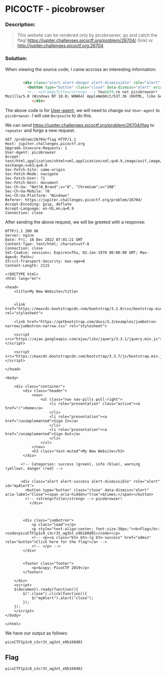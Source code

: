 
# PICOCTF - picobrowser



### Description:
> This website can be rendered only by picobrowser, go and catch the flag! https://jupiter.challenges.picoctf.org/problem/26704/ (link) or http://jupiter.challenges.picoctf.org:26704


### Solution:
When viewing the source code, I came accross an interesting information:

``` html

        <div class="alert alert-danger alert-dismissible" role="alert" id="myAlert">
          <button type="button" class="close" data-dismiss="alert" aria-label="Close"><span aria-hidden="true">&times;</span></button>
          <!-- <strong>Title</strong> --> You&#39;re not picobrowser!
Mozilla/5.0 (Windows NT 10.0; WOW64) AppleWebKit/537.36 (KHTML, like Gecko) Chrome/107.0.0.0 Safari/537.36
            </div>
```
The above code is for [User-agent](https://developer.mozilla.org/en-US/docs/Web/HTTP/Headers/User-Agent), we will need to change our `User-agent` to `picobrowser`. I will use `Burpsuite` to do this. 

We can send https://jupiter.challenges.picoctf.org/problem/26704/flag to `repeater` and forge a new request.

```
GET /problem/26704/flag HTTP/1.1
Host: jupiter.challenges.picoctf.org
Upgrade-Insecure-Requests: 1
User-Agent: picobrowser
Accept: text/html,application/xhtml+xml,application/xml;q=0.9,image/avif,image/webp,image/apng,*/*;q=0.8,application/signed-exchange;v=b3;q=0.9
Sec-Fetch-Site: same-origin
Sec-Fetch-Mode: navigate
Sec-Fetch-User: ?1
Sec-Fetch-Dest: document
Sec-Ch-Ua: "Not?A_Brand";v="8", "Chromium";v="108"
Sec-Ch-Ua-Mobile: ?0
Sec-Ch-Ua-Platform: "Windows"
Referer: https://jupiter.challenges.picoctf.org/problem/26704/
Accept-Encoding: gzip, deflate
Accept-Language: en-US,en;q=0.9
Connection: close
```

After sending the above request, we will be greeted with a response:

```
HTTP/1.1 200 OK
Server: nginx
Date: Fri, 16 Dec 2022 07:01:21 GMT
Content-Type: text/html; charset=utf-8
Connection: close
Set-Cookie: session=; Expires=Thu, 01-Jan-1970 00:00:00 GMT; Max-Age=0; Path=/
Strict-Transport-Security: max-age=0
Content-Length: 2115

<!DOCTYPE html>
<html lang="en">

<head>
    <title>My New Website</title>


    <link href="https://maxcdn.bootstrapcdn.com/bootstrap/3.2.0/css/bootstrap.min.css" rel="stylesheet">

    <link href="https://getbootstrap.com/docs/3.3/examples/jumbotron-narrow/jumbotron-narrow.css" rel="stylesheet">

    <script src="https://ajax.googleapis.com/ajax/libs/jquery/3.3.1/jquery.min.js"></script>

    <script src="https://maxcdn.bootstrapcdn.com/bootstrap/3.3.7/js/bootstrap.min.js"></script>

</head>

<body>

    <div class="container">
        <div class="header">
            <nav>
                <ul class="nav nav-pills pull-right">
                    <li role="presentation" class="active"><a href="/">Home</a>
                    </li>
                    <li role="presentation"><a href="/unimplemented">Sign In</a>
                    </li>
                    <li role="presentation"><a href="/unimplemented">Sign Out</a>
                    </li>
                </ul>
            </nav>
            <h3 class="text-muted">My New Website</h3>
        </div>
        
       <!-- Categories: success (green), info (blue), warning (yellow), danger (red) -->
       
       
       <div class="alert alert-success alert-dismissible" role="alert" id="myAlert">
         <button type="button" class="close" data-dismiss="alert" aria-label="Close"><span aria-hidden="true">&times;</span></button>
         <!-- <strong>Title</strong> --> picobrowser!
           </div>
     
     
     
        <div class="jumbotron">
            <p class="lead"></p>
            <p style="text-align:center; font-size:30px;"><b>Flag</b>: <code>picoCTF{p1c0_s3cr3t_ag3nt_e9b160d0}</code></p>
            <!-- <p><a class="btn btn-lg btn-success" href="admin" role="button">Click here for the flag!</a> -->
            <!-- </p> -->
        </div>


        <footer class="footer">
            <p>&copy; PicoCTF 2019</p>
        </footer>

    </div>
    <script>
    $(document).ready(function(){
        $(".close").click(function(){
            $("myAlert").alert("close");
        });
    });
    </script>
</body>

</html>
```

We have our output as follows:
```
picoCTF{p1c0_s3cr3t_ag3nt_e9b160d0}
```
## Flag

```
picoCTF{p1c0_s3cr3t_ag3nt_e9b160d0}
```